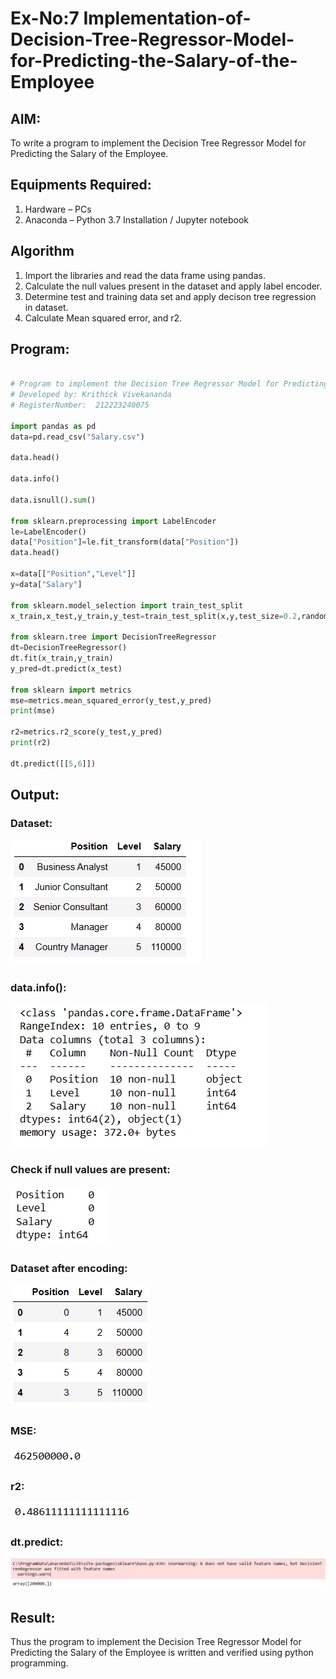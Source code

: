 # Ex-No:7 Implementation-of-Decision-Tree-Regressor-Model-for-Predicting-the-Salary-of-the-Employee

## AIM:
To write a program to implement the Decision Tree Regressor Model for Predicting the Salary of the Employee.

## Equipments Required:
1. Hardware – PCs
2. Anaconda – Python 3.7 Installation / Jupyter notebook

## Algorithm
1. Import the libraries and read the data frame using pandas.
2. Calculate the null values present in the dataset and apply label encoder.
3. Determine test and training data set and apply decison tree regression in dataset.
4. Calculate Mean squared error, and r2.

## Program:
```python

# Program to implement the Decision Tree Regressor Model for Predicting the Salary of the Employee.
# Developed by: Krithick Vivekananda
# RegisterNumber:  212223240075

import pandas as pd
data=pd.read_csv("Salary.csv")

data.head()

data.info()

data.isnull().sum()

from sklearn.preprocessing import LabelEncoder
le=LabelEncoder()
data["Position"]=le.fit_transform(data["Position"])
data.head()

x=data[["Position","Level"]]
y=data["Salary"]

from sklearn.model_selection import train_test_split
x_train,x_test,y_train,y_test=train_test_split(x,y,test_size=0.2,random_state=2)

from sklearn.tree import DecisionTreeRegressor
dt=DecisionTreeRegressor()
dt.fit(x_train,y_train)
y_pred=dt.predict(x_test)

from sklearn import metrics
mse=metrics.mean_squared_error(y_test,y_pred)
print(mse)

r2=metrics.r2_score(y_test,y_pred)
print(r2)

dt.predict([[5,6]])
```

## Output:
### Dataset:
![alt text](318510194-fad4ac6e-6233-4642-94d8-fdb9c24716a5.png)
### data.info():
![alt text](318510299-1df11c88-3d24-407c-9bf4-f0997d2b2563.png)
### Check if null values are present:
![alt text](318510403-47c64c54-2d21-46b3-903b-bdd7fa2d2652.png)
### Dataset after encoding:
![alt text](318510525-d10c39ff-3074-4edc-b201-68ca609248b7.png)
### MSE:
![alt text](318510602-af30b04f-2ad5-42f4-af2f-96cc8de4828b.png)
### r2:
![alt text](318510727-5c85217b-0505-4345-98b0-e87b2f3c5976.png)
### dt.predict:
![alt text](318510963-d993baa4-b83e-4505-a779-c9fdc3f45cd9.png)


## Result:
Thus the program to implement the Decision Tree Regressor Model for Predicting the Salary of the Employee is written and verified using python programming.

